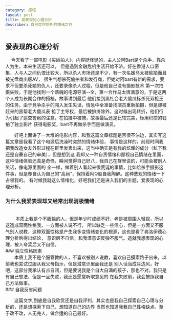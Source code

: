 ```yaml
---
category: 感悟
layout: post
title: 爱表现的心理分析
describer: 自己突然想到的情绪之作
---
```

## 爱表现的心理分析

&emsp; 今天看了一部电影《买凶拍人》，内容挺怪诞的，主人公阿Bart是个杀手，靠杀人为生，本来生活还可以，
但是遇到金融危机生活开始不济。好在香港人口密集，人与人之间仇恨比较大，所以杀人市场还是不少，有一次名媛马太被偷拍而且被光盘商出版AV，
很生气想杀死偷拍者和发行商，但她对阿bart有新的需求，要求不但要杀死她的仇人，还要录像杀人过程，但是他自己没有摄影技术
第一次拍摄失败，于是他找到一个落魄的电源导演--全，第一合作马太很满意的，于是这两个人成为长期合作的搭档，故事讲到最后
他们接到黑社会老大傻瓜标杀死双枪王的任务，由于竞争杀手的闯入发生失误，情急中全准备找演员重新拍摄，但是却被赶来的黑帮老大傻瓜表
抢了主导权，最后被排挤除外，这时候出现转折，他们行为引起了巡查警察的注意，在拍摄中被捕，故事最后还是比较完美，标用积攒的钱拍了独立影片
获得电影奖，bart不再做杀手而是做演员。</br>

&emsp;&emsp;好吧上面讲了一大堆的电影内容，和我这篇文章标题是否很不沾边，其实写这篇文章是我看了这个电源后洗澡时突然的情绪体验，
事情是这样的，前段时间我把我改造女友外形过程在群里发表出来，这当中确实是有我的炫耀的成分（私下我还是自豪自己的审美），但是想到这
我却又一种自责情绪和鄙视自己情绪在里面，这种情绪体验还真是奇怪，瞬间觉得自己好八，我自己在群里说的，可能会被别人笑话，像电源里面的
全一样，做着别人看起来很荒诞的事情，比如给杀手摄影这件事，但是却自认为自己的“高尚”，保持着阿Q般自我陶醉。这种悲观的情绪一下占领我的。
有时候我就这么情绪化，好吧我们还是进入我们的主题，爱表现的心理分析。
</br>
### 为什么我爱表现却又经常出现消极情绪
</br>
&emsp;&emsp; 本质上我是个不服输的人，但是年少时成绩不好，老是被周围人轻视，所以这造成双面性格我，一方面被人说不行，
所以缺乏一些信心，但是一方面又不服气别人说教，这种双面性格是产生我多变情绪变化的根源，这也是看了弗洛伊德心理分析后得出结论，
意识层不自信，和我潜意识反弹不服气。造就我想表现的心理，被人夸奖后又不自信。
</br>
### 独立性格因素
</br>
&emsp;&emsp;本质上我不是个服管教的人，不喜欢被别人说教，喜欢自己摸索路子出来，以前我也尝试过服从我父母指示，但是潜意识里面我还是
别人话当成耳边风，好吧，这部分我承认有点自闭，但是要说我是个自大自满的孩子，那也不对。我只是有自己想法，但是一旦失败，我还是愿意听取意见的
在我失败前，我会按照我自己方法做事。
</br>
### 自我反省问题

&emsp;&emsp;这篇文字,到底是自我欣赏还是自我评判，其实也是我自己探索自己心理与分析的，还是想探索下自己，想知道自己的边界
当然也知道我我自己性格缺点。至于改不改，人无完人，做合适的自己最好。
